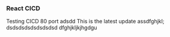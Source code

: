 ### React CICD 

Testing CICD 80 port
adsdd
This is the latest update
assdfghjkl;
dsdsdsdsdsdsdsdsd
dfghjkljkjhgdgu

